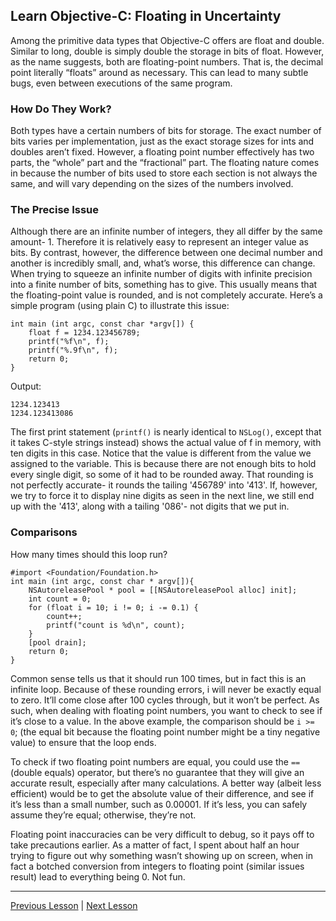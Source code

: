 ## Learn Objective-C: Floating in Uncertainty

Among the primitive data types that Objective-C offers are float and double. Similar to long, double is simply double the storage in bits of float. However, as the name suggests, both are floating-point numbers. That is, the decimal point literally “floats” around as necessary. This can lead to many subtle bugs, even between executions of the same program.

### How Do They Work?

Both types have a certain numbers of bits for storage. The exact number of bits varies per implementation, just as the exact storage sizes for ints and doubles aren’t fixed. However, a floating point number effectively has two parts, the “whole” part and the “fractional” part. The floating nature comes in because the number of bits used to store each section is not always the same, and will vary depending on the sizes of the numbers involved.

### The Precise Issue

Although there are an infinite number of integers, they all differ by the same amount- 1. Therefore it is relatively easy to represent an integer value as bits. By contrast, however, the difference between one decimal number and another is incredibly small, and, what’s worse, this difference can change. When trying to squeeze an infinite number of digits with infinite precision into a finite number of bits, something has to give. This usually means that the floating-point value is rounded, and is not completely accurate. Here’s a simple program (using plain C) to illustrate this issue:

```objc
int main (int argc, const char *argv[]) {
    float f = 1234.123456789;
    printf("%f\n", f);
    printf("%.9f\n", f);
    return 0;
}
```

Output:

```
1234.123413
1234.123413086
```

The first print statement (`printf()` is nearly identical to `NSLog()`, except that it takes C-style strings instead) shows the actual value of f in memory, with ten digits in this case. Notice that the value is different from the value we assigned to the variable. This is because there are not enough bits to hold every single digit, so some of it had to be rounded away. That rounding is not perfectly accurate- it rounds the tailing '456789' into '413'. If, however, we try to force it to display nine digits as seen in the next line, we still end up with the '413', along with a tailing '086'- not digits that we put in.

### Comparisons

How many times should this loop run?

```objc
#import <Foundation/Foundation.h>
int main (int argc, const char * argv[]){
    NSAutoreleasePool * pool = [[NSAutoreleasePool alloc] init];
    int count = 0;
    for (float i = 10; i != 0; i -= 0.1) {
        count++;
        printf("count is %d\n", count);
    }
    [pool drain];
    return 0;
}
```

Common sense tells us that it should run 100 times, but in fact this is an infinite loop. Because of these rounding errors, i will never be exactly equal to zero. It’ll come close after 100 cycles through, but it won’t be perfect. As such, when dealing with floating point numbers, you want to check to see if it’s close to a value. In the above example, the comparison should be `i >= 0`; (the equal bit because the floating point number might be a tiny negative value) to ensure that the loop ends.

To check if two floating point numbers are equal, you could use the `==` (double equals) operator, but there’s no guarantee that they will give an accurate result, especially after many calculations. A better way (albeit less efficient) would be to get the absolute value of their difference, and see if it’s less than a small number, such as 0.00001. If it’s less, you can safely assume they’re equal; otherwise, they’re not.

Floating point inaccuracies can be very difficult to debug, so it pays off to take precautions earlier. As a matter of fact, I spent about half an hour trying to figure out why something wasn’t showing up on screen, when in fact a botched conversion from integers to floating point (similar issues result) lead to everything being 0. Not fun.

---

[Previous Lesson](84.md) | [Next Lesson](86.md)
